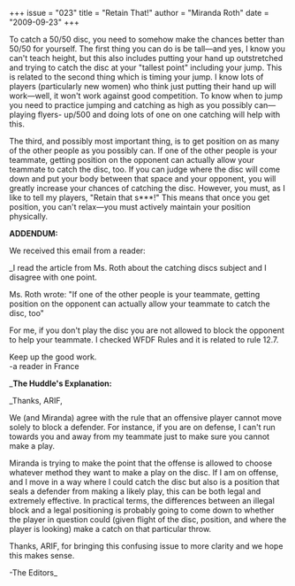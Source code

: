 +++
issue = "023"
title = "Retain That!"
author = "Miranda Roth"
date = "2009-09-23"
+++

To catch a 50/50 disc, you need to somehow make the chances better than 50/50
for yourself. The first thing you can do is be tall—and yes, I know you can't
teach height, but this also includes putting your hand up outstretched and
trying to catch the disc at your "tallest point" including your jump. This is
related to the second thing which is timing your jump. I know lots of players
(particularly new women) who think just putting their hand up will work—well,
it won't work against good competition. To know when to jump you need to
practice jumping and catching as high as you possibly can—playing flyers-
up/500 and doing lots of one on one catching will help with this.  
  
The third, and possibly most important thing, is to get position on as many of
the other people as you possibly can. If one of the other people is your
teammate, getting position on the opponent can actually allow your teammate to
catch the disc, too. If you can judge where the disc will come down and put
your body between that space and your opponent, you will greatly increase your
chances of catching the disc. However, you must, as I like to tell my players,
"Retain that s***!" This means that once you get position, you can't relax—you
must actively maintain your position physically.  
  
**ADDENDUM:**  
  
We received this email from a reader:  
  
_I read the article from Ms. Roth about the catching discs subject and I
disagree with one point.  
  
Ms. Roth wrote: "If one of the other people is your teammate, getting position
on the opponent can actually allow your teammate to catch the disc, too"  
  
For me, if you don't play the disc you are not allowed to block the opponent
to help your teammate. I checked WFDF Rules and it is related to rule 12.7.  
  
Keep up the good work.  
-a reader in France   
  
_**The Huddle's Explanation:**  
  
_Thanks, ARIF,  
  
We (and Miranda) agree with the rule that an offensive player cannot move
solely to block a defender. For instance, if you are on defense, I can't run
towards you and away from my teammate just to make sure you cannot make a
play.  
  
Miranda is trying to make the point that the offense is allowed to choose
whatever method they want to make a play on the disc. If I am on offense, and
I move in a way where I could catch the disc but also is a position that seals
a defender from making a likely play, this can be both legal and extremely
effective. In practical terms, the differences between an illegal block and a
legal positioning is probably going to come down to whether the player in
question could (given flight of the disc, position, and where the player is
looking) make a catch on that particular throw.  
  
Thanks, ARIF, for bringing this confusing issue to more clarity and we hope
this makes sense.  
  
-The Editors_
